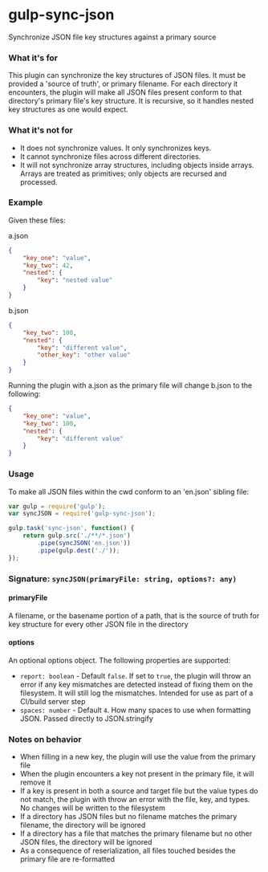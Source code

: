 # gulp-sync-json
Synchronize JSON file key structures against a primary source

### What it's for
This plugin can synchronize the key structures of JSON files. It must be
provided a 'source of truth', or primary filename. For each directory it
encounters, the plugin will make all JSON files present conform to that
directory's primary file's key structure. It is recursive, so it handles
nested key structures as one would expect.

### What it's not for
* It does not synchronize values. It only synchronizes keys.
* It cannot synchronize files across different directories.
* It will not synchronize array structures, including objects inside arrays.
 Arrays are treated as primitives; only objects are recursed and processed.

### Example
Given these files:

a.json
```json
{
    "key_one": "value",
    "key_two": 42,
    "nested": {
        "key": "nested value"
    }
}
```
b.json
```json
{
    "key_two": 100,
    "nested": {
        "key": "different value",
        "other_key": "other value"
    }
}
```
Running the plugin with a.json as the primary file will change b.json to the
following:
```json
{
    "key_one": "value",
    "key_two": 100,
    "nested": {
        "key": "different value"
    }
} 
```

### Usage
To make all JSON files within the cwd conform to an 'en.json' sibling file:
```javascript
var gulp = require('gulp');
var syncJSON = require('gulp-sync-json');

gulp.task('sync-json', function() {
    return gulp.src('./**/*.json')
        .pipe(syncJSON('en.json'))
        .pipe(gulp.dest('./'));
});
```

### Signature: `syncJSON(primaryFile: string, options?: any)`

#### primaryFile
A filename, or the basename portion of a path, that is the source of truth for
key structure for every other JSON file in the directory

#### options
An optional options object. The following properties are supported:

* `report: boolean` - Default `false`. If set to `true`, the plugin will throw an
error if any key mismatches are detected instead of fixing them on the
filesystem. It will still log the mismatches. Intended for use as part of a
CI/build server step
* `spaces: number` - Default `4`. How many spaces to use when formatting JSON.
Passed directly to JSON.stringify

### Notes on behavior
* When filling in a new key, the plugin will use the value from the primary file
* When the plugin encounters a key not present in the primary file, it will
remove it
* If a key is present in both a source and target file but the value types do
not match, the plugin with throw an error with the file, key, and types. No
changes will be written to the filesystem
* If a directory has JSON files but no filename matches the primary filename,
the directory will be ignored
* If a directory has a file that matches the primary filename but no other JSON
files, the directory will be ignored
* As a consequence of reserialization, all files touched besides the primary file
are re-formatted